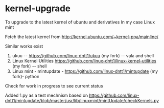 # kernel-upgrade

To upgrade to the latest kernel of ubuntu and derivatives
In my case Linux mint 

Fetch the latest kernel from http://kernel.ubuntu.com/~kernel-ppa/mainline/

Similar works exist 

1. ukuu  -- https://github.com/linux-dntt1/ukuu (my fork)  --  vala and shell
2. Linux Kernel Utilities   https://github.com/linux-dntt1/linux-kernel-utilities (my fork) -- shell 
3. Linux mint - mintupdate - https://github.com/linux-dntt1/mintupdate (my fork)- python 

Check for work in progress to see current status





Added 1.py as a test mechnism 
based on https://github.com/linux-dntt1/mintupdate/blob/master/usr/lib/linuxmint/mintUpdate/checkKernels.py

